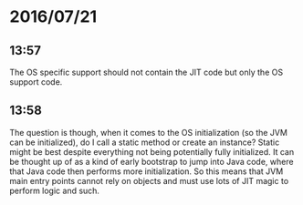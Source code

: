 # 2016/07/21

## 13:57

The OS specific support should not contain the JIT code but only the OS
support code.

## 13:58

The question is though, when it comes to the OS initialization (so the JVM can
be initialized), do I call a static method or create an instance? Static might
be best despite everything not being potentially fully initialized. It can be
thought up of as a kind of early bootstrap to jump into Java code, where that
Java code then performs more initialization. So this means that JVM main entry
points cannot rely on objects and must use lots of JIT magic to perform
logic and such.


